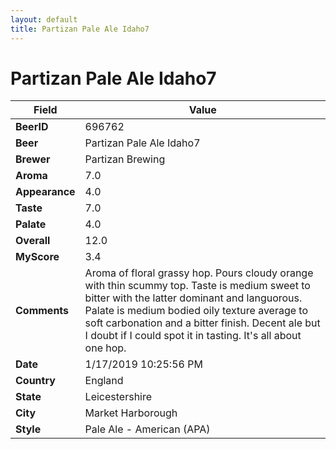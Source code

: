 ```yaml
---
layout: default
title: Partizan Pale Ale Idaho7
---
```


# Partizan Pale Ale Idaho7

| Field         | Value     |
|---------------|-----------|
| **BeerID** | 696762 |
| **Beer** | Partizan Pale Ale Idaho7 |
| **Brewer** | Partizan Brewing |
| **Aroma** | 7.0 |
| **Appearance** | 4.0 |
| **Taste** | 7.0 |
| **Palate** | 4.0 |
| **Overall** | 12.0 |
| **MyScore** | 3.4 |
| **Comments** | Aroma of floral grassy hop. Pours cloudy orange with thin scummy top. Taste is medium sweet to bitter with the latter dominant and languorous. Palate is medium bodied oily texture average to soft carbonation and a bitter finish. Decent ale but I doubt if I could spot it in tasting. It's all about one hop. |
| **Date** | 1/17/2019 10:25:56 PM |
| **Country** | England |
| **State** | Leicestershire |
| **City** | Market Harborough |
| **Style** | Pale Ale - American (APA) |
